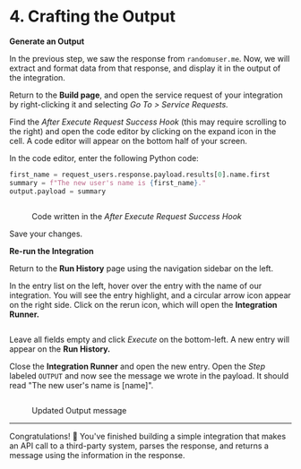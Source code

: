 # 4. Crafting the Output

**Generate an Output**

In the previous step, we saw the response from `randomuser.me`. Now, we will extract and format data from that response, and display it in the output of the integration.

Return to the **Build page**, and open the service request of your integration by right-clicking it and selecting _Go To > Service Requests._

Find the _After Execute Request Success Hook_ (this may require scrolling to the right) and open the code editor by clicking on the expand icon in the cell. A code editor will appear on the bottom half of your screen.

In the code editor, enter the following Python code:

```python
first_name = request_users.response.payload.results[0].name.first
summary = f"The new user's name is {first_name}."
output.payload = summary
```

<figure><img src="../../.gitbook/assets/Screenshot 2024-09-03 at 12.17.01 PM.png" alt=""><figcaption><p>Code written in the <em>After Execute Request Success Hook</em></p></figcaption></figure>

Save your changes.



**Re-run the Integration**

Return to the **Run History** page using the navigation sidebar on the left.&#x20;

In the entry list on the left, hover over the entry with the name of our integration. You will see the entry highlight, and a circular arrow icon appear on the right side. Click on the rerun icon, which will open the **Integration Runner.**&#x20;

<figure><img src="../../.gitbook/assets/Screenshot 2024-09-03 at 12.17.30 PM.png" alt=""><figcaption></figcaption></figure>

Leave all fields empty and click _Execute_ on the bottom-left.  A new entry will appear on the **Run History.**&#x20;

Close the **Integration Runner** and open the new entry. Open the _Step_ labeled `OUTPUT` and now see the message we wrote in the payload. It should read "The new user's name is \[name]".

<figure><img src="../../.gitbook/assets/Screenshot 2024-09-03 at 12.18.04 PM (1).png" alt=""><figcaption><p>Updated Output message</p></figcaption></figure>

***



Congratulations! 🎉 You've finished building a simple integration that makes an API call to a third-party system, parses the response, and returns a message using the information in the response.

